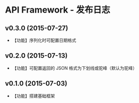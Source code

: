 # API Framework - 发布日志

## v0.3.0 (2015-07-27)

- 【功能】序列化时可配置日期格式

## v0.2.0 (2015-07-13)

- 【功能】可配置返回的 JSON 格式为下划线或驼峰（默认为驼峰）

## v0.1.0 (2015-07-03)

- 【功能】搭建基础框架
